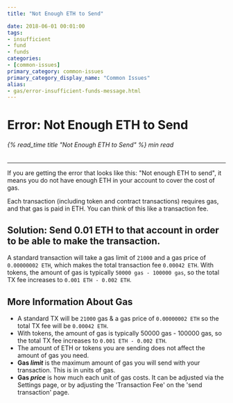 ```yaml
---
title: "Not Enough ETH to Send"

date: 2018-06-01 00:01:00
tags:
- insufficient
- fund
- funds
categories:
- [common-issues]
primary_category: common-issues
primary_category_display_name: "Common Issues"
alias:
- gas/error-insufficient-funds-message.html
---
```


# __Error: Not Enough ETH to Send__
###### {% read_time title "Not Enough ETH to Send" %} min read
***

If you are getting the error that looks like this: "Not enough ETH to send", it means you do not have enough ETH in your account to cover the cost of gas.

Each transaction (including token and contract transactions) requires gas, and that gas is paid in ETH. You can think of this like a transaction fee.

## __Solution: Send 0.01 ETH to that account in order to be able to make the transaction.__

A standard transaction will take a gas limit of `21000` and a gas price of `0.00000002 ETH`, which makes the total transaction fee `0.00042 ETH`. With tokens, the amount of gas is typically `50000 gas - 100000 gas`, so the total TX fee increases to `0.001 ETH - 0.002 ETH`.


## __More Information About Gas__
* A standard TX will be `21000` gas & a gas price of `0.00000002 ETH` so the total TX fee will be `0.00042 ETH`.
* With tokens, the amount of gas is typically 50000 gas - 100000 gas, so the total TX fee increases to `0.001 ETH - 0.002 ETH`.
* The amount of ETH or tokens you are sending does not affect the amount of gas you need.
* **Gas _limit_** is the maximum amount of gas you will send with your transaction. This is in units of gas.
* **Gas _price_** is how much each unit of gas costs. It can be adjusted via the Settings page, or by adjusting the 'Transaction Fee' on the 'send transaction' page. 
